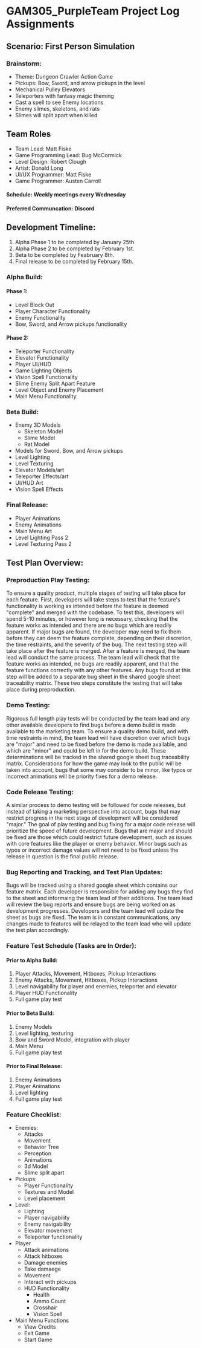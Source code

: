 # GAM305_PurpleTeam Project Log Assignments

## Scenario: First Person Simulation

### Brainstorm:
* Theme: Dungeon Crawler Action Game
* Pickups: Bow, Sword, and arrow pickups in the level
* Mechanical Pulley Elevators
* Teleporters with fantasy magic theming
* Cast a spell to see Enemy locations
* Enemy slimes, skeletons, and rats
* Slimes will split apart when killed


## Team Roles

* Team Lead: Matt Fiske
* Game Programming Lead: Bug McCormick
* Level Design: Robert Clough
* Artist: Donald Long
* UI/UX Programmer: Matt Fiske
* Game Programmer: Austen Carroll
#### Schedule: Weekly meetings every Wednesday
#### Preferred Communcation: Discord

## Development Timeline:
1. Alpha Phase 1 to be completed by January 25th.
2. Alpha Phase 2 to be completed by February 1st.
3. Beta to be completed by Feabruary 8th.
4. Final release to be completed by February 15th.

### Alpha Build:
#### Phase 1: 
* Level Block Out
* Player Character Functionality
* Enemy Functionality
* Bow, Sword, and Arrow pickups functionality
#### Phase 2: 
* Teleporter Functionality
* Elevator Functionality
* Player UI/HUD
* Game Lighting Objects
* Vision Spell Functionality
* Slime Enemy Split Apart Feature
* Level Object and Enemy Placement
* Main Menu Functionality

### Beta Build:
* Enemy 3D Models
  * Skeleton Model
  * Slime Model
  * Rat Model
* Models for Sword, Bow, and Arrow pickups
* Level Lighting
* Level Texturing
* Elevator Models/art
* Teleporter Effects/art
* UI/HUD Art
* Vision Spell Effects

### Final Release:
* Player Animations 
* Enemy Animations
* Main Menu Art
* Level Lighting Pass 2
* Level Texturing Pass 2

## Test Plan Overview:
### Preproduction Play Testing:
To ensure a quality product, multiple stages of testing will take place for each feature. First, developers will take steps to test that the feature's functionality is working as intended before the feature is deemed "complete" and merged with the codebase. To test this, developers will spend 5-10 minutes, or however long is necessary, checking that the feature works as intended and there are no bugs which are readily apparent. If major bugs are found, the developer may need to fix them before they can deem the feature complete, depending on their discretion, the time restraints, and the severity of the bug. The next testing step will take place after the feature is merged. After a feature is merged, the team lead will conduct the same process. The team lead will check that the feature works as intended, no bugs are readily apparent, and that the feature functions correctly with any other features. Any bugs found at this step will be added to a separate bug sheet in the shared google sheet traceability matrix. These two steps constitute the testing that will take place during preproduction.

### Demo Testing:
Rigorous full length play tests will be conducted by the team lead and any other available developers to find bugs before a demo build is made available to the marketing team. To ensure a quality demo build, and with time restraints in mind, the team lead will have discretion over which bugs are "major" and need to be fixed before the demo is made available, and which are "minor" and could be left in for the demo build. These determinations will be tracked in the shared google sheet bug traceability matrix. Considerations for how the game may look to the public will be taken into account, bugs that some may consider to be minor, like typos or incorrect animations will be priority fixes for a demo release.

### Code Release Testing:
A similar process to demo testing will be followed for code releases, but instead of taking a marketing perspective into account, bugs that may restrict progress in the next stage of development will be considered "major." The goal of play testing and bug fixing for a major code release will prioritize the speed of future development. Bugs that are major and should be fixed are those which could restrict future development, such as issues with core features like the player or enemy behavior. Minor bugs such as typos or incorrect damage values will not need to be fixed unless the release in question is the final public release.

### Bug Reporting and Tracking, and Test Plan Updates:
Bugs will be tracked using a shared google sheet which contains our feature matrix. Each developer is responsible for adding any bugs they find to the sheet and informaing the team lead of their additions. The team lead will review the bug reports and ensure bugs are being worked on as development progresses. Developers and the team lead will update the sheet as bugs are fixed. The team is in constant communications, any changes made to features will be relayed to the team lead who will update the test plan accordingly.

### Feature Test Schedule (Tasks are In Order):
#### Prior to Alpha Build:
1. Player Attacks, Movement, Hitboxes, Pickup Interactions
2. Enemy Attacks, Movement, Hitboxes, Pickup Interactions
3. Level navigability for player and enemies, teleporter and elevator
4. Player HUD Functionality
5. Full game play test

#### Prior to Beta Build:
1. Enemy Models
2. Level lighting, texturing
3. Bow and Sword Model, integration with player
4. Main Menu
5. Full game play test

#### Prior to Final Release:
1. Enemy Animations
2. Player Animations
3. Level lighting
4. Full game play test

### Feature Checklist:
* Enemies:
  * Attacks
  * Movement
  * Behavior Tree
  * Perception
  * Animations
  * 3d Model
  * Slime split apart
* Pickups:
  * Player Functionality
  * Textures and Model
  * Level placement
* Level:
  * Lighting
  * Player navigability
  * Enemy navigability
  * Elevator movement
  * Teleporter functionality
* Player
  * Attack animations
  * Attack hitboxes
  * Damage enemies
  * Take damaege
  * Movement
  * Interact with pickups
  * HUD Functionality
    * Health
    * Ammo Count
    * Crosshair
    * Vision Spell
* Main Menu Functions
  * View Credits
  * Exit Game
  * Start Game
